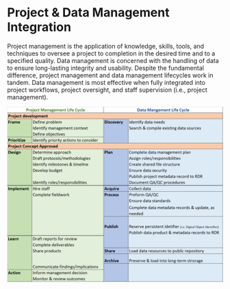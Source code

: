 # Project & Data Management Integration

Project management is the application of knowledge, skills, tools, and techniques to oversee a project to completion in the desired time and to a specified quality.  Data management is concerned with the handling of data to ensure long-lasting integrity and usability.  Despite the fundamental difference, project management and data management lifecycles work in tandem. Data management is most effective when fully integrated into project workflows, project oversight, and staff supervision (i.e., project management).

![Timeline comparison between project management and data management.](<../.gitbook/assets/image (24).png>)

